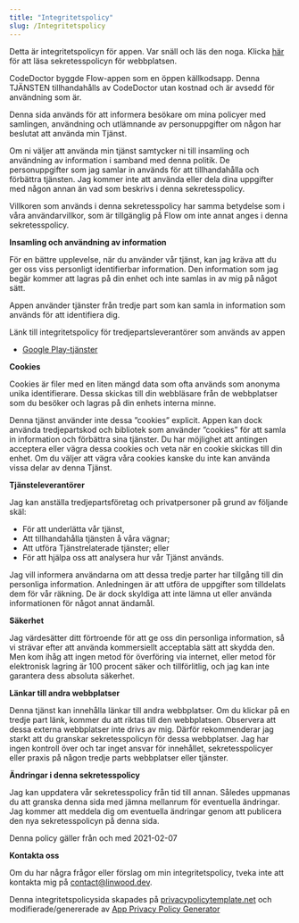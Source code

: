 ```yaml
---
title: "Integritetspolicy"
slug: /Integritetspolicy
---
```


Detta är integritetspolicyn för appen. Var snäll och läs den noga. Klicka [här](https://go.linwood.dev/privacypolicy) för att läsa sekretesspolicyn för webbplatsen.

CodeDoctor byggde Flow-appen som en öppen källkodsapp. Denna TJÄNSTEN tillhandahålls av CodeDoctor utan kostnad och är avsedd för användning som är.

Denna sida används för att informera besökare om mina policyer med samlingen, användning och utlämnande av personuppgifter om någon har beslutat att använda min Tjänst.

Om ni väljer att använda min tjänst samtycker ni till insamling och användning av information i samband med denna politik. De personuppgifter som jag samlar in används för att tillhandahålla och förbättra tjänsten. Jag kommer inte att använda eller dela dina uppgifter med någon annan än vad som beskrivs i denna sekretesspolicy.

Villkoren som används i denna sekretesspolicy har samma betydelse som i våra användarvillkor, som är tillgänglig på Flow om inte annat anges i denna sekretesspolicy.

**Insamling och användning av information**

För en bättre upplevelse, när du använder vår tjänst, kan jag kräva att du ger oss viss personligt identifierbar information. Den information som jag begär kommer att lagras på din enhet och inte samlas in av mig på något sätt.

Appen använder tjänster från tredje part som kan samla in information som används för att identifiera dig.

Länk till integritetspolicy för tredjepartsleverantörer som används av appen

* [Google Play-tjänster](https://www.google.com/policies/privacy/)

**Cookies**

Cookies är filer med en liten mängd data som ofta används som anonyma unika identifierare. Dessa skickas till din webbläsare från de webbplatser som du besöker och lagras på din enhets interna minne.

Denna tjänst använder inte dessa ”cookies” explicit. Appen kan dock använda tredjepartskod och bibliotek som använder ”cookies” för att samla in information och förbättra sina tjänster. Du har möjlighet att antingen acceptera eller vägra dessa cookies och veta när en cookie skickas till din enhet. Om du väljer att vägra våra cookies kanske du inte kan använda vissa delar av denna Tjänst.

**Tjänsteleverantörer**

Jag kan anställa tredjepartsföretag och privatpersoner på grund av följande skäl:

* För att underlätta vår tjänst,
* Att tillhandahålla tjänsten å våra vägnar;
* Att utföra Tjänstrelaterade tjänster; eller
* För att hjälpa oss att analysera hur vår Tjänst används.

Jag vill informera användarna om att dessa tredje parter har tillgång till din personliga information. Anledningen är att utföra de uppgifter som tilldelats dem för vår räkning. De är dock skyldiga att inte lämna ut eller använda informationen för något annat ändamål.

**Säkerhet**

Jag värdesätter ditt förtroende för att ge oss din personliga information, så vi strävar efter att använda kommersiellt acceptabla sätt att skydda den. Men kom ihåg att ingen metod för överföring via internet, eller metod för elektronisk lagring är 100 procent säker och tillförlitlig, och jag kan inte garantera dess absoluta säkerhet.

**Länkar till andra webbplatser**

Denna tjänst kan innehålla länkar till andra webbplatser. Om du klickar på en tredje part länk, kommer du att riktas till den webbplatsen. Observera att dessa externa webbplatser inte drivs av mig. Därför rekommenderar jag starkt att du granskar sekretesspolicyn för dessa webbplatser. Jag har ingen kontroll över och tar inget ansvar för innehållet, sekretesspolicyer eller praxis på någon tredje parts webbplatser eller tjänster.

**Ändringar i denna sekretesspolicy**

Jag kan uppdatera vår sekretesspolicy från tid till annan. Således uppmanas du att granska denna sida med jämna mellanrum för eventuella ändringar. Jag kommer att meddela dig om eventuella ändringar genom att publicera den nya sekretesspolicyn på denna sida.

Denna policy gäller från och med 2021-02-07

**Kontakta oss**

Om du har några frågor eller förslag om min integritetspolicy, tveka inte att kontakta mig på contact@linwood.dev.

Denna integritetspolicysida skapades på [privacypolicytemplate.net](https://privacypolicytemplate.net) och modifierade/genererade av [App Privacy Policy Generator](https://app-privacy-policy-generator.nisrulz.com/)

